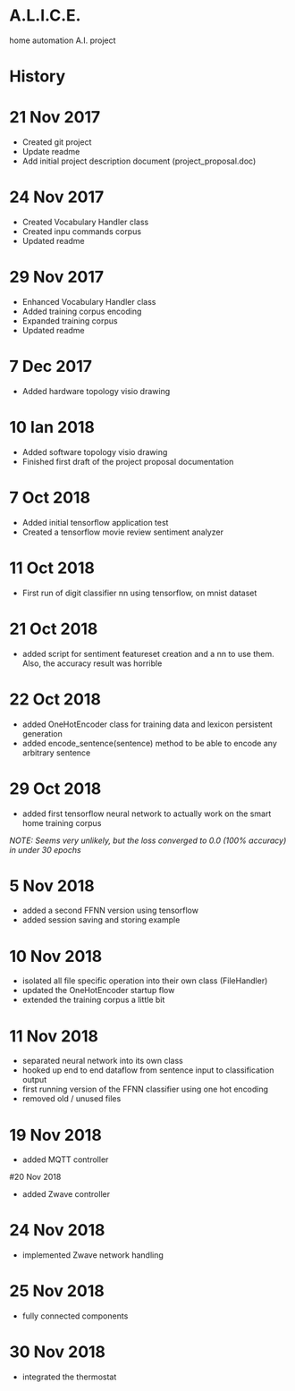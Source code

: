 # A.L.I.C.E.
home automation A.I. project

History
=======
# 21 Nov 2017
- Created git project
- Update readme
- Add initial project description document (project_proposal.doc)

# 24 Nov 2017
- Created Vocabulary Handler class
- Created inpu commands corpus
- Updated readme

# 29 Nov 2017
- Enhanced Vocabulary Handler class
- Added training corpus encoding
- Expanded training corpus
- Updated readme

# 7 Dec 2017
- Added hardware topology visio drawing

# 10 Ian 2018
- Added software topology visio drawing
- Finished first draft of the project proposal documentation

# 7 Oct 2018
- Added initial tensorflow application test
- Created a tensorflow movie review sentiment analyzer

# 11 Oct 2018
- First run of digit classifier nn using tensorflow, on mnist dataset

# 21 Oct 2018
- added script for sentiment featureset creation and a nn to use them.
Also, the accuracy result was horrible

# 22 Oct 2018
- added OneHotEncoder class for training data and lexicon persistent generation
- added encode_sentence(sentence) method to be able to encode any arbitrary sentence

# 29 Oct 2018
- added first tensorflow neural network to actually work on the smart home training corpus

*NOTE: Seems very unlikely, but the loss converged to 0.0 (100% accuracy) in under 30 epochs*

# 5 Nov 2018
- added a second FFNN version using tensorflow
- added session saving and storing example

# 10 Nov 2018
- isolated all file specific operation into their own class (FileHandler)
- updated the OneHotEncoder startup flow
- extended the training corpus a little bit

# 11 Nov 2018
- separated neural network into its own class
- hooked up end to end dataflow from sentence input to classification output
- first running version of the FFNN classifier using one hot encoding
- removed old / unused files

# 19 Nov 2018
- added MQTT controller

#20 Nov 2018
- added Zwave controller

# 24 Nov 2018
- implemented Zwave network handling

# 25 Nov 2018
- fully connected components

# 30 Nov 2018
- integrated the thermostat
